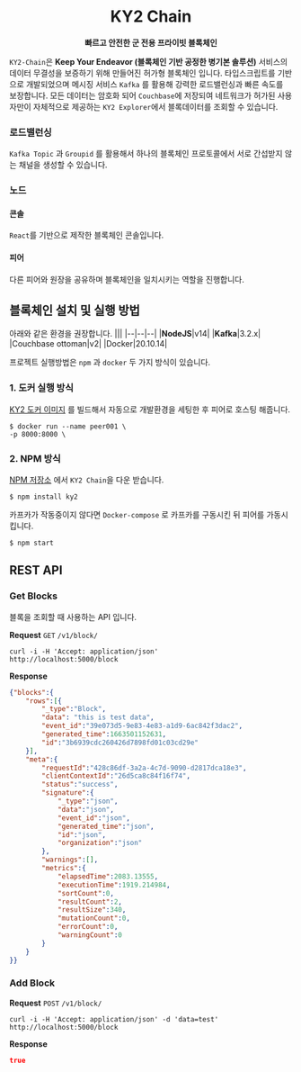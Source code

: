<center>
	<h1>KY2 Chain</h1>
	<b>빠르고 안전한 군 전용 프라이빗 블록체인</b>
</center>

`KY2-Chain`은 **Keep Your Endeavor (블록체인 기반 공정한 병기본 솔루션)** 서비스의 데이터 무결성을 보증하기 위해 만들어진 허가형 블록체인 입니다.  타입스크립트를 기반으로 개발되었으며 메시징 서비스 `Kafka` 를 활용해 강력한 로드밸런싱과 빠른 속도를 보장합니다. 모든 데이터는 암호화 되어 `Couchbase`에 저장되여 네트워크가 허가된 사용자만이  자체적으로 제공하는 `KY2 Explorer`에서 블록데이터를 조회할 수 있습니다.

### 로드밸런싱
`Kafka Topic` 과 `Groupid`  를 활용해서 하나의 블록체인 프로토콜에서 서로 간섭받지 않는 채널을 생성할 수 있습니다.

### 노드
#### 콘솔
`React`를 기반으로 제작한 블록체인 콘솔입니다. 
#### 피어
다른 피어와 원장을 공유하며 블록체인을 일치시키는 역할을 진행합니다.

## 블록체인 설치 및 실행 방법
아래와 같은 환경을 권장합니다.
|||
|--|--|--|
|**NodeJS**|v14|
|**Kafka**|3.2.x|
|Couchbase ottoman|v2|
|Docker|20.10.14|

프로젝트 실행방법은 `npm` 과 `docker` 두 가지 방식이 있습니다.
### 1. 도커 실행 방식
[KY2 도커 이미지](https://hub.docker.com/) 를 빌드해서 자동으로 개발환경을 세팅한 후 피어로 호스팅 해줍니다.
```
$ docker run --name peer001 \
-p 8000:8000 \
```
### 2. NPM 방식
[NPM 저장소](https://www.npmjs.com/) 에서 `KY2 Chain`을 다운 받습니다.
```
$ npm install ky2
```
카프카가 작동중이지 않다면 `Docker-compose` 로 카프카를 구동시킨 뒤 피어를 가동시킵니다. 
```
$ npm start
```

## REST API
### Get Blocks
블록을 조회할 때 사용하는 API 입니다.

**Request**
`GET` `/v1/block/`
```shell
curl -i -H 'Accept: application/json' 
http://localhost:5000/block
```
**Response**
```json
{"blocks":{
	"rows":[{
		"_type":"Block",
		"data": "this is test data",
		"event_id":"39e073d5-9e83-4e83-a1d9-6ac842f3dac2",
		"generated_time":1663501152631,
		"id":"3b6939cdc260426d7898fd01c03cd29e"
	}],
	"meta":{
		"requestId":"428c86df-3a2a-4c7d-9090-d2817dca18e3",
		"clientContextId":"26d5ca8c84f16f74",
		"status":"success",
		"signature":{
			"_type":"json",
			"data":"json",
			"event_id":"json",
			"generated_time":"json",
			"id":"json",
			"organization":"json"
		},
		"warnings":[],
		"metrics":{
			"elapsedTime":2083.13555,
			"executionTime":1919.214984,
			"sortCount":0,
			"resultCount":2,
			"resultSize":340,
			"mutationCount":0,
			"errorCount":0,
			"warningCount":0
		}
	}
}}
```
### Add Block
**Request**
`POST` `/v1/block/`
```shell
curl -i -H 'Accept: application/json' -d 'data=test' 
http://localhost:5000/block
```
**Response**
```json
true
```